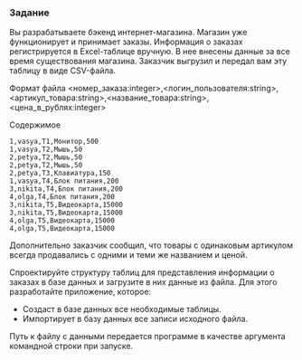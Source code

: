 ### Задание

Вы разрабатываете бэкенд интернет-магазина. Магазин уже функционирует и принимает заказы. 
Информация о заказах регистрируется в Excel-таблице вручную. В нее внесены данные за все время существования магазина. 
Заказчик выгрузил и передал вам эту таблицу в виде CSV-файла.

Формат файла
<номер_заказа:integer>,<логин_пользователя:string>,<артикул_товара:string>,<название_товара:string>,<цена_в_рублях:integer>

Содержимое
```
1,vasya,Т1,Монитор,500
1,vasya,Т2,Мышь,50
2,petya,Т2,Мышь,50
2,petya,Т2,Мышь,50
2,petya,Т3,Клавиатура,150
1,vasya,Т4,Блок питания,200
3,nikita,Т4,Блок питания,200
4,olga,Т4,Блок питания,200
3,nikita,Т5,Видеокарта,15000
3,nikita,Т5,Видеокарта,15000
4,olga,Т5,Видеокарта,15000
4,olga,Т5,Видеокарта,15000
```

Дополнительно заказчик сообщил, что товары с одинаковым артикулом всегда продавались с одними и теми же названием и ценой.

Спроектируйте структуру таблиц для представления информации о заказах в базе данных и загрузите в них данные из файла. Для этого разработайте приложение, которое:
- Создаст в базе данных все необходимые таблицы.
- Импортирует в базу данных все записи исходного файла.

Путь к файлу с данными передается программе в качестве аргумента командной строки при запуске.
